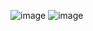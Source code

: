 ![image](https://github.com/user-attachments/assets/fae5c7df-a20a-4ad0-bf6b-9ee9eddf7f60)
![image](https://github.com/user-attachments/assets/b4b8161b-2041-4f43-b461-0d9ed2d83858)
